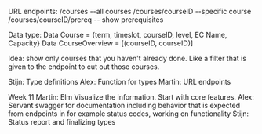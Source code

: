 URL endpoints: 
    /courses --all courses
    /courses/courseID --specific course
    /courses/courseID/prereq -- show prerequisites 

Data type: 
    Data Course = {term, timeslot, courseID, level, EC Name, Capacity}
    Data CourseOverview = [(courseID, courseID)]

Idea:
    show only courses that you haven't already done. Like a filter that is given to the endpoint to cut out those courses.

Stijn: Type definitions
Alex: Function for types
Martin: URL endpoints

Week 11
Martin: Elm Visualize the information. Start with core features.
Alex: Servant swagger for documentation including behavior that is expected from endpoints in for example status codes, working on functionality
Stijn: Status report and finalizing types

